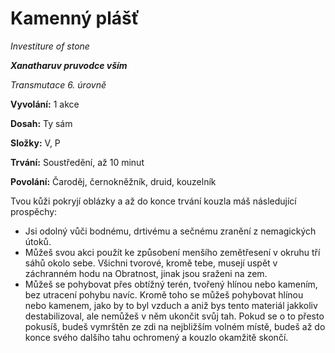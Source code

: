 # Kamenný plášť

*Investiture of stone*

***Xanatharuv pruvodce vším***

 *Transmutace 6. úrovně* 

**Vyvolání:** 1 akce

**Dosah:** Ty sám

**Složky:** V, P

**Trvání:** Soustředění, až 10 minut

**Povolání:** Čaroděj, černokněžník, druid, kouzelník

Tvou kůži pokryjí oblázky a až do konce trvání kouzla máš následující prospěchy:
* Jsi odolný vůči bodnému, drtivému a sečnému zranění z nemagických útoků.
* Můžeš svou akci použít ke způsobení menšího zemětřesení v okruhu tří sáhů okolo sebe. Všichni tvorové, kromě tebe, musejí uspět v záchranném hodu na Obratnost, jinak jsou sraženi na zem.
* Můžeš se pohybovat přes obtížný terén, tvořený hlínou nebo kamením, bez utracení pohybu navíc. Kromě toho se můžeš pohybovat hlínou nebo kamenem, jako by to byl vzduch a aniž bys tento materiál jakkoliv destabilizoval, ale nemůžeš v něm ukončit svůj tah. Pokud se o to přesto pokusíš, budeš vymrštěn ze zdi na nejbližším volném místě, budeš až do konce svého dalšího tahu ochromený a kouzlo okamžitě skončí.